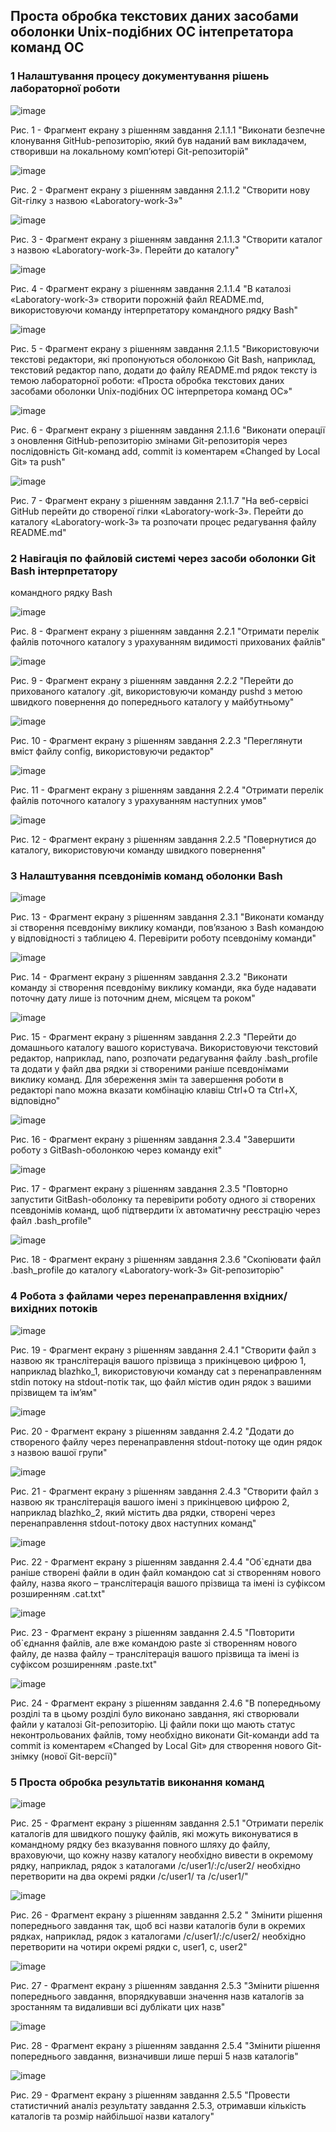 ## Проста обробка текстових даних засобами оболонки Unix-подібних OC інтепретатора команд OC

### 1 Налаштування процесу документування рішень лабораторної роботи 

![image](https://user-images.githubusercontent.com/127392217/227029100-20130ff0-b9e1-493d-ab2b-5b22cca8da01.jpg)

Рис. 1 - Фрагмент екрану з рішенням завдання 2.1.1.1 "Виконати безпечне клонування GitHub-репозиторію, який був наданий вам викладачем, створивши на локальному комп’ютері Git-репозиторій"

![image](https://user-images.githubusercontent.com/127392217/227029402-11cc73da-1ab7-4a12-8f1b-bacd5deb34ee.jpg)

Рис. 2 - Фрагмент екрану з рішенням завдання 2.1.1.2 "Створити нову Git-гілку з назвою «Laboratory-work-3»"

![image](https://user-images.githubusercontent.com/127392217/227029763-44eb7a31-b6e9-4110-87ec-e96c6ac6b801.jpg)

Рис. 3 - Фрагмент екрану з рішенням завдання 2.1.1.3 "Створити каталог з назвою «Laboratory-work-3». Перейти до каталогу"

![image](https://user-images.githubusercontent.com/127392217/227029986-cab1b574-7ecf-44c7-9812-a1944def3176.jpg)

Рис. 4 - Фрагмент екрану з рішенням завдання 2.1.1.4 "В каталозі «Laboratory-work-3» створити порожній файл README.md, використовуючи команду інтерпретатору командного рядку Bash"

![image](https://user-images.githubusercontent.com/127392217/227030142-a36d8690-b08f-4cd8-9b94-cf1fb2b05b5a.jpg)

Рис. 5 - Фрагмент екрану з рішенням завдання 2.1.1.5 "Використовуючи текстові редактори, які пропонуються оболонкою Git Bash, наприклад, текстовий редактор nano, додати до файлу README.md рядок тексту із темою лабораторної роботи: «Проста обробка текстових даних засобами оболонки Unix-подібних ОС інтерпретора команд ОС»"

![image](https://user-images.githubusercontent.com/127392217/227030344-e41c554d-4f08-4ecc-a708-899524713e2c.jpg)

Рис. 6 - Фрагмент екрану з рішенням завдання 2.1.1.6 "Виконати операції з оновлення GitHub-репозиторію змінами Git-репозиторія через послідовність Git-команд add, commit із коментарем «Changed by Local Git» та push"

![image](https://user-images.githubusercontent.com/127392217/227030457-30f80a9c-fa77-488d-948b-c27d983add7d.jpg)

Рис. 7 - Фрагмент екрану з рішенням завдання 2.1.1.7 "На веб-сервісі GitHub перейти до створеної гілки «Laboratory-work-3». Перейти до каталогу «Laboratory-work-3» та розпочати процес редагування файлу README.md"

### 2 Навігація по файловій системі через засоби оболонки Git Bash інтерпретатору
командного рядку Bash

![image](https://user-images.githubusercontent.com/127392217/227034177-9b086b3e-68e5-49f1-99c1-3606b5af19ab.jpg)

Рис. 8 - Фрагмент екрану з рішенням завдання 2.2.1 "Отримати перелік файлів поточного каталогу з урахуванням видимості прихованих файлів"

![image](https://user-images.githubusercontent.com/127392217/227034203-e1a8c454-bb06-46b4-a8a7-f70fcc46bf07.jpg)

Рис. 9 - Фрагмент екрану з рішенням завдання 2.2.2 "Перейти до прихованого каталогу .git, використовуючи команду pushd з метою швидкого повернення до попереднього каталогу у майбутньому"

![image](https://user-images.githubusercontent.com/127392217/227034228-7b9ceda2-1804-493a-81d3-c0ae1694dc07.jpg)

Рис. 10 - Фрагмент екрану з рішенням завдання 2.2.3 "Переглянути вміст файлу config, використовуючи редактор"

![image](https://user-images.githubusercontent.com/127392217/227034254-2cd40ba4-2e75-4c30-ae4f-cbf8aad7467b.jpg)

Рис. 11 - Фрагмент екрану з рішенням завдання 2.2.4 "Отримати перелік файлів поточного каталогу з урахуванням наступних умов"

![image](https://user-images.githubusercontent.com/127392217/227034274-6854435d-b74d-47c1-8162-76a4e0977df6.jpg)

Рис. 12 - Фрагмент екрану з рішенням завдання 2.2.5 "Повернутися до каталогу, використовуючи команду швидкого повернення"

### 3 Налаштування псевдонімів команд оболонки Bash

![image](https://user-images.githubusercontent.com/127392217/227043030-b562572f-2760-484c-822d-b7ee1ac3ac05.jpg)

Рис. 13 - Фрагмент екрану з рішенням завдання 2.3.1 "Виконати команду зі створення псевдоніму виклику команди, пов’язаною з Bash командою у відповідності з таблицею 4. Перевірити роботу псевдоніму команди"

![image](https://user-images.githubusercontent.com/127392217/227138168-88cce984-6c60-418e-afa7-06161180644e.jpg)

Рис. 14 - Фрагмент екрану з рішенням завдання 2.3.2 "Виконати команду зі створення псевдоніму виклику команди, яка буде надавати  поточну дату лише із поточним днем, місяцем та роком"

![image](https://user-images.githubusercontent.com/127392217/227043061-f5b76224-9f4a-4ed0-addc-9669b081d286.jpg)

Рис. 15 - Фрагмент екрану з рішенням завдання 2.2.3 "Перейти до домашнього каталогу вашого користувача. Використовуючи текстовий редактор, наприклад, nano, розпочати редагування файлу .bash_profile та додати у файл два рядки зі створеними раніше псевдонімами виклику команд. Для збереження змін та завершення роботи в редакторі nano можна вказати комбінацію клавіш Ctrl+O та Ctrl+X, відповідно"

![image](https://user-images.githubusercontent.com/127392217/227043069-2d128745-6882-4531-9301-55eb4dc29607.jpg)

Рис. 16 - Фрагмент екрану з рішенням завдання 2.3.4 "Завершити роботу з GitBash-оболонкою через команду exit"

![image](https://user-images.githubusercontent.com/127392217/227043079-99514b2e-6d0a-493e-98b7-eefcc234e79d.jpg)

Рис. 17 - Фрагмент екрану з рішенням завдання 2.3.5 "Повторно запустити GitBash-оболонку та перевірити роботу одного зі створених псевдонімів команд, щоб підтвердити їх автоматичну реєстрацію через файл .bash_profile"

![image](https://user-images.githubusercontent.com/127392217/227144021-59030d53-870b-4939-8d1d-a5b9a90b22c2.jpg)

Рис. 18 - Фрагмент екрану з рішенням завдання 2.3.6 "Скопіювати файл .bash_profile до каталогу «Laboratory-work-3» Git-репозиторію"

### 4 Робота з файлами через перенаправлення вхідних/вихідних потоків

![image](https://user-images.githubusercontent.com/127392217/227052936-1504ebb2-8982-4f2b-b5be-2db8a23f22cb.jpg)

Рис. 19 - Фрагмент екрану з рішенням завдання 2.4.1 "Створити файл з назвою як транслітерація вашого прізвища з прикінцевою  цифрою 1, наприклад blazhko_1, використовуючи команду cat з перенаправленням stdin потоку на stdout-потік так, що файл містив один рядок з вашими прізвищем та ім’ям"

![image](https://user-images.githubusercontent.com/127392217/227052974-f1b203d3-9614-4759-af69-1fa4342e831a.jpg)

Рис. 20 - Фрагмент екрану з рішенням завдання 2.4.2 "Додати до створеного файлу через перенаправлення stdout-потоку ще один  рядок з назвою вашої групи"

![image](https://user-images.githubusercontent.com/127392217/227052987-8afd29ae-c413-414e-b965-f3095e7198c8.jpg)

Рис. 21 - Фрагмент екрану з рішенням завдання 2.4.3 "Створити файл з назвою як транслітерація вашого імені з прикінцевою цифрою  2, наприклад blazhko_2, який містить два рядки, створені через перенаправлення stdout-потоку  двох наступних команд"

![image](https://user-images.githubusercontent.com/127392217/227052992-03ae4b50-3849-4850-b1d7-6355f6fe6f00.jpg)

Рис. 22 - Фрагмент екрану з рішенням завдання 2.4.4 "Об`єднати два раніше створені файли в один файл командою cat зі створенням нового файлу, назва якого – транслітерація вашого прізвища та імені із суфіксом розширенням .cat.txt"

![image](https://user-images.githubusercontent.com/127392217/227052998-7606893b-519c-4b75-be45-2dcb112fc773.jpg)

Рис. 23 - Фрагмент екрану з рішенням завдання 2.4.5 "Повторити об`єднання файлів, але вже командою paste зі створенням нового  файлу, де назва файлу – транслітерація вашого прізвища та імені із суфіксом розширенням .paste.txt"

![image](https://user-images.githubusercontent.com/127392217/227053007-39e60423-9b06-4d18-91fa-54eb27bc0f6f.jpg)

Рис. 24 - Фрагмент екрану з рішенням завдання 2.4.6 "В попередньому розділі та в цьому розділі було виконано завдання, які створювали файли у каталозі Git-репозиторію. Ці файли поки що мають статус неконтрольованих файлів, тому необхідно виконати Git-команди add та commit із коментарем «Changed by Local Git» для створення нового Git-знімку (нової Git-версії)"

### 5 Проста обробка результатів виконання команд

![image](https://user-images.githubusercontent.com/127392217/228691798-c0907973-9cfd-4a89-999b-6fb3d6502764.jpg)

Рис. 25 - Фрагмент екрану з рішенням завдання 2.5.1 "Отримати перелік каталогів для швидкого пошуку файлів, які можуть  виконуватися в командному рядку без вказування повного шляху до файлу, враховуючи, що  кожну назву каталогу необхідно вивести в окремому рядку, наприклад, рядок з каталогами /c/user1/:/c/user2/ необхідно перетворити на два окремі рядки /c/user1/ та /c/user1/"

![image](https://user-images.githubusercontent.com/127392217/228691821-ea0c39cb-f5a6-4b85-804e-9bebd69aefb9.jpg)

Рис. 26 - Фрагмент екрану з рішенням завдання 2.5.2 " Змінити рішення попереднього завдання так, щоб всі назви каталогів були в  окремих рядках, наприклад, рядок з каталогами /c/user1/:/c/user2/ необхідно перетворити на  чотири окремі рядки c, user1, c, user2"

![image](https://user-images.githubusercontent.com/127392217/228691862-362a1a8d-d7db-4645-88db-88f57735ebce.jpg)

Рис. 27 - Фрагмент екрану з рішенням завдання 2.5.3 "Змінити рішення попереднього завдання, впорядкувавши значення назв  каталогів за зростанням та видаливши всі дублікати цих назв"

![image](https://user-images.githubusercontent.com/127392217/228691889-02b3f6fe-88b1-4bda-8829-ea75345bf045.jpg)

Рис. 28 - Фрагмент екрану з рішенням завдання 2.5.4 "Змінити рішення попереднього завдання, визначивши лише перші 5 назв  каталогів"

![image](https://user-images.githubusercontent.com/127392217/228691886-96f31237-dce8-4efe-a2dc-a9cf5750abe8.jpg)

Рис. 29 - Фрагмент екрану з рішенням завдання 2.5.5 "Провести статистичний аналіз результату завдання 2.5.3, отримавши кількість  каталогів та розмір найбільшої назви каталогу"

